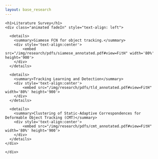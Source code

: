 ```yaml
---
layout: base_research
---
```


<main class="main">
  <div class="container-fluid">

    <h1>Literature Survey</h1>
    <div class="animated fadeIn" style="text-align: left">

      <details>
        <summary>Siamese FCN for object tracking.</summary>
        <div style='text-align:center'>
            <embed src="/img/research/pdfs/siamese_annotated.pdf#view=FitH" width='80%' height='900'>
        </div>
      </details>

      <details>
        <summary>Tracking Learning and Detection</summary>
        <div style='text-align:center'>
            <embed src="/img/research/pdfs/tld_annotated.pdf#view=FitH" width='80%' height='900'>
        </div>
      </details>

      <details>
        <summary>Clustering of Static-Adaptive Correspondences for Deformable Object Tracking (CMT)</summary>
        <div style='text-align:center'>
            <embed src="/img/research/pdfs/cmt_annotated.pdf#view=FitH" width='80%' height='900'>
        </div>
      </details>
    </div>

    </div>
  </main>


  